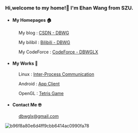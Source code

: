 ### Hi,welcome to my home!👋 I'm Ehan Wang from SZU. 

- #### My Homepages 🏠

  &nbsp;&nbsp;&nbsp;&nbsp; My blog : [CSDN - DBWG](https://blog.csdn.net/JK01WYX?spm=1000.2115.3001.5343)

  &nbsp;&nbsp;&nbsp;&nbsp; My bilibil :  [Bilibili - DBWG](https://space.bilibili.com/360972545)

  &nbsp;&nbsp;&nbsp;&nbsp; My CodeForce : [CodeForce - DBWGLX](https://codeforces.com/profile/DBWGLX)

- #### My Works 🚗

  &nbsp;&nbsp;&nbsp;&nbsp;  Linux : [Inter-Process Communication](https://github.com/lubenweiNBNBNBNB/SZU_system_programming)

  &nbsp;&nbsp;&nbsp;&nbsp;  Android : [App Client](https://github.com/lubenweiNBNBNBNB/My_ONE)

  &nbsp;&nbsp;&nbsp;&nbsp;  OpenGL : [Tetris Game](https://github.com/lubenweiNBNBNBNB/SZU_Tetris)

- #### Contact Me 🤓

   &nbsp;&nbsp;&nbsp;&nbsp; dbwglx@gmail.com

![b96f8a80e6d4ff9cbb6414ac0990fa78](https://github.com/user-attachments/assets/562fa5bf-164b-498d-8b5f-dec981e1de4c)

<!--
**lubenweiNBNBNBNB/lubenweiNBNBNBNB** is a ✨ _special_ ✨ repository because its `README.md` (this file) appears on your GitHub profile.

Here are some ideas to get you started:

- 🔭 I’m currently working on ...
- 🌱 I’m currently learning ...
- 👯 I’m looking to collaborate on ...
- 🤔 I’m looking for help with ...
- 💬 Ask me about ...
- 📫 How to reach me: ...
- 😄 Pronouns: ...
- ⚡ Fun fact: ...
-->
